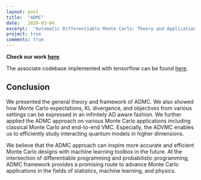 ```yaml
---
layout: post
title:  "ADMC"
date:   2020-03-04
excerpt:  "Automatic Differentiable Monte Carlo: Theory and Applications."
project: true
comments: true
---
```


**Check our work [here](https://arxiv.org/abs/1911.09117)**.

The associate codebase implemented with tensorflow can be found [here](https://github.com/refraction-ray/admc).

## Conclusion

We presented the general theory and framework of ADMC. We also showed how Monte Carlo expectations, KL divergence, and objectives from various settings can be expressed in an infinitely AD aware fashion. We further applied the ADMC approach on various Monte Carlo applications including classical Monte Carlo and end-to-end VMC. Especially, the ADVMC enables us to efficiently study interacting quantum models in higher dimensions.

We believe that the ADMC approach can inspire more accurate and efficient Monte Carlo designs with machine learning toolbox in the future. At the intersection of differentiable programming and probabilistic programming, ADMC framework provides a promising route to advance Monte Carlo applications in the fields of statistics, machine learning, and physics.